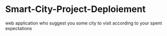 # Smart-City-Project-Deploiement
web application who suggest you some city to visit according to your spent expectations
